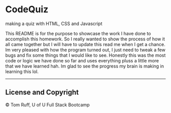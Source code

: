 # CodeQuiz
making a quiz with HTML, CSS and Javascript

This README is for the purpose to showcase the work I have done to accomplish this homework. 
So I really wanted to show the process of how it all came together but I will have to update this read me when I get a chance. Im very pleased with how the program turned out, I just need to tweak a few bugs and fix some things that I would like to see.
Honestly this was the most code or logic we have done so far and uses everything pluss a little more that we have learned hah. Im glad to see the progress my brain is making in learning this lol.



---
##  License and Copyright 
© Tom Ruff, U of U Full Stack Bootcamp
